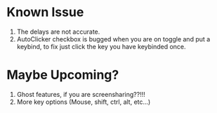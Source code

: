 # Known Issue
1. The delays are not accurate. 
2. AutoClicker checkbox is bugged when you are on toggle and put a keybind, to fix just click the key you have keybinded once. 

# Maybe Upcoming? 
1. Ghost features, if you are screensharing??!!! 
2. More key options (Mouse, shift, ctrl, alt, etc...) 
